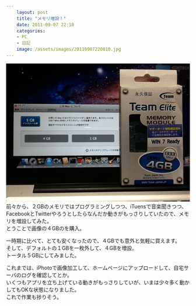 ```yaml
---
    layout: post
    title: "メモリ増設！"
    date: 2011-09-07 22:10
    categories:
    - PC
    - 日記
    image: /assets/images/20110907220010.jpg
---
```

![top_img](/assets/images/20110907220010.jpg)  
前々から、２GBのメモリではプログラミングしつつ、iTuensで音楽聞きつつ、FacebookとTwitterやろうとしたらなんだか動きがもっさりしていたので、メモリを増設してみた。  
とうことで画像の４GBのを購入。  

一時期に比べて、とても安くなったので、４GBでも意外と気軽に買えます。  
そして、デフォルトの１GBを一枚外して、４GBを増設。  
トータル５GBにしてみました。  

これまでは、iPhotoで画像加工して、ホームページにアップロードして、自宅サーバのログを確認してとか。  
いくつもアプリを立ち上げている動きがもっさりしていが、いまは少々多く動かしてもOKな状態になりました。  
これで作業も捗りそう。
